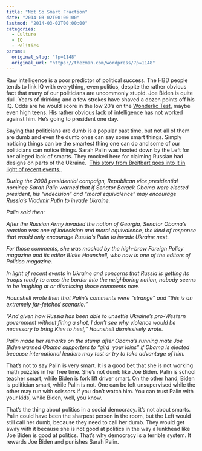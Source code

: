 ```yaml
---
title: "Not So Smart Fraction"
date: "2014-03-02T00:00:00"
lastmod: "2014-03-02T00:00:00"
categories:
  - Culture
  - IQ
  - Politics
params:
  original_slug: "?p=1148"
  original_url: "https://thezman.com/wordpress/?p=1148"
---
```


Raw intelligence is a poor predictor of political success. The HBD
people tends to link IQ with everything, even politics, despite the
rather obvious fact that many of our politicians are uncommonly stupid.
Joe Biden is quite dull. Years of drinking and a few strokes have shaved
a dozen points off his IQ. Odds are he would score in the low 20’s on
the <a href="http://en.wikipedia.org/wiki/Wonderlic_Test"
rel="noopener noreferrer" target="_blank">Wonderlic Test</a>, maybe even
high teens. His rather obvious lack of intelligence has not worked
against him. He’s going to president one day.

Saying that politicians are dumb is a popular past time, but not all of
them are dumb and even the dumb ones can say some smart things. Simply
noticing things can be the smartest thing one can do and some of our
politicians can notice things. Sarah Palin was hooted down by the Left
for her alleged lack of smarts. They mocked here for claiming Russian
had designs on parts of the Ukraine.  <a
href="http://www.breitbart.com/Big-Peace/2014/02/28/Flashback-Palin-Mocked-in-2008-for-Warning-Putin-May-Invade-Ukraine-if-Obama-Elected-President"
rel="noopener noreferrer" target="_blank">This story from Breitbart goes
into it in light of recent events.</a>.

*During the 2008 presidential campaign, Republican vice presidential
nominee Sarah Palin warned that if Senator Barack Obama were elected
president, his “indecision” and “moral equivalence” may encourage
Russia’s Vladimir Putin to invade Ukraine.*

*Palin said then:*

*After the Russian Army invaded the nation of Georgia, Senator Obama’s
reaction was one of indecision and moral equivalence, the kind of
response that would only encourage Russia’s Putin to invade Ukraine
next.*

*For those comments, she was mocked by the high-brow Foreign Policy
magazine and its editor Blake Hounshell, who now is one of the editors
of Politico magazine.*

*In light of recent events in Ukraine and concerns that Russia is
getting its troops ready to cross the border into the neighboring
nation, nobody seems to be laughing at or dismissing those comments
now.*

*Hounshell wrote then that Palin’s comments were “strange” and “this is
an extremely far-fetched scenario.”*

*“And given how Russia has been able to unsettle Ukraine’s pro-Western
government without firing a shot, I don’t see why violence would be
necessary to bring Kiev to heel,” Hounshell dismissively wrote.*

*Palin made her remarks on the stump after Obama’s running mate Joe
Biden warned Obama supporters to “gird  your loins” if Obama is elected
because international leaders may test or try to take advantage of him.*

That’s not to say Palin is very smart. It is a good bet that she is not
working math puzzles in her free time. She’s not dumb like Joe Biden.
Palin is school teacher smart, while Biden is fork lift driver smart. On
the other hand, Biden is politician smart, while Palin is not. One can
be left unsupervised while the other may run with scissors if you don’t
watch him. You can trust Palin with your kids, while Biden, well, you
know.

That’s the thing about politics in a social democracy. it’s not about
smarts. Palin could have been the sharpest person in the room, but the
Left would still call her dumb, because they need to call her dumb. They
would get away with it because she is not good at politics in the way a
lunkhead like Joe Biden is good at politics. That’s why democracy is a
terrible system. It rewards Joe Biden and punishes Sarah Palin.
